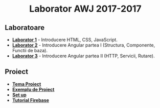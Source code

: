 <p align="center">
    <h1 align="center">
        Laborator AWJ 2017-2017
    </h1>
</p>

## Laboratoare

- **[Laborator 1](docs/lab1.md)** - Introducere HTML, CSS, JavaScript.
- **[Laborator 2](docs/lab2.md)** - Introducere Angular partea I (Structura, Componente, Functii de baza).
- **[Laborator 3](docs/lab3.md)** - Introducere Angular partea II (HTTP, Servicii, Rutare).

## Proiect

- **[Tema Proiect](docs/temaP.md)**
- **[Exemplu de Proiect](docs/exP.md)**
- **[Set up](docs/install.md)**
- **[Tutorial Firebase](docs/firebase.md)**
